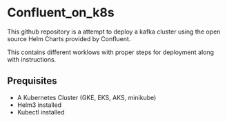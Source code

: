 # Confluent_on_k8s

This github repository is a attempt to deploy a kafka cluster using the open source Helm Charts provided by Confluent.

This contains different worklows with proper steps for deployment along with instructions.

## Prequisites

* A Kubernetes Cluster (GKE, EKS, AKS, minikube)
* Helm3 installed
* Kubectl installed